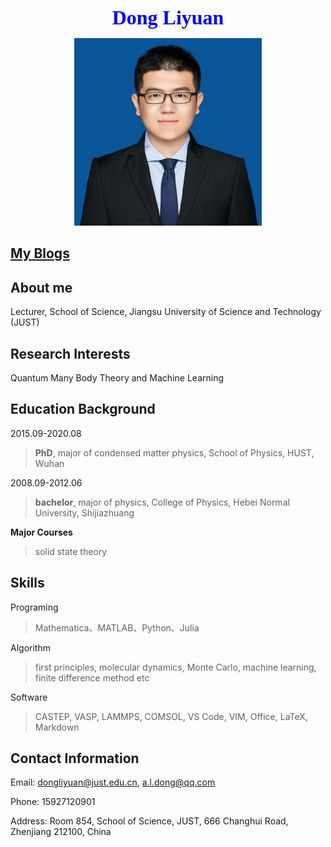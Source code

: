 <center>
<font face="Times New Roman" color="blue" size="6"><b>Dong Liyuan</b></font>
</center>

<p align="center">
    <img src="https://github.com/alfredldong/Picture/blob/master/IDPicture.jpg?raw=true" alt="Sample"  width="300" height="300">
    <p align="center">
    </p>
</p>

## [My Blogs](MyBlog.md)

## About me

Lecturer, School of Science, Jiangsu University of Science and Technology (JUST)

## Research Interests

Quantum Many Body Theory and Machine Learning

## Education Background

2015.09-2020.08
>**PhD**, major of condensed matter physics, School of Physics, HUST, Wuhan

2008.09-2012.06 
>**bachelor**, major of physics, College of Physics, Hebei Normal University, Shijiazhuang

**Major Courses**
>solid state theory

## Skills

Programing
>Mathematica、MATLAB、Python、Julia

Algorithm
>first principles, molecular dynamics, Monte Carlo, machine learning, finite difference method etc

Software
>CASTEP, VASP, LAMMPS, COMSOL, VS Code, VIM, Office, LaTeX, Markdown

## Contact Information

Email: dongliyuan@just.edu.cn, a.l.dong@qq.com

Phone: 15927120901

Address: Room 854, School of Science, JUST, 666 Changhui Road, Zhenjiang 212100, China

